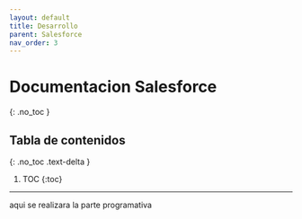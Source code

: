 ```yaml
---
layout: default
title: Desarrollo
parent: Salesforce
nav_order: 3
---
```


# Documentacion Salesforce
{: .no_toc }

## Tabla de contenidos
{: .no_toc .text-delta }

1. TOC
{:toc}

---

aqui se realizara la parte programativa
